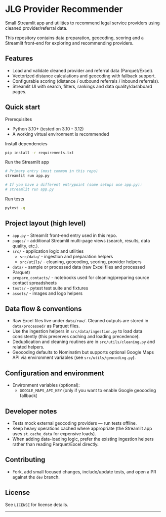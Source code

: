 # JLG Provider Recommender

Small Streamlit app and utilities to recommend legal service providers using cleaned provider/referral data.

This repository contains data preparation, geocoding, scoring and a Streamlit front-end for exploring and recommending providers.

## Features

- Load and validate cleaned provider and referral data (Parquet/Excel).
- Vectorized distance calculations and geocoding with fallback support.
- Configurable scoring (distance / outbound referrals / inbound referrals).
- Streamlit UI with search, filters, rankings and data quality/dashboard pages.

## Quick start

Prerequisites

- Python 3.10+ (tested on 3.10 - 3.12)
- A working virtual environment is recommended

Install dependencies

```bash
pip install -r requirements.txt
```

Run the Streamlit app

```bash
# Primary entry (most common in this repo)
streamlit run app.py

# If you have a different entrypoint (some setups use app.py):
# streamlit run app.py
```

Run tests

```bash
pytest -q
```

## Project layout (high level)

- `app.py` - Streamlit front-end entry used in this repo.
- `pages/` - additional Streamlit multi-page views (search, results, data quality, etc.).
- `src/` - application logic and utilities
  - `src/data/` - ingestion and preparation helpers
  - `src/utils/` - cleaning, geocoding, scoring, provider helpers
- `data/` - sample or processed data (raw Excel files and processed Parquet)
- `prepare_contacts/` - notebooks used for cleaning/preparing source contact spreadsheets
- `tests/` - pytest test suite and fixtures
- `assets/` - images and logo helpers

## Data flow & conventions

- Raw Excel files live under `data/raw/`. Cleaned outputs are stored in `data/processed/` as Parquet files.
- Use the ingestion helpers in `src/data/ingestion.py` to load data consistently (this preserves caching and loading precedence).
- Deduplication and cleaning routines are in `src/utils/cleaning.py` and related helpers.
- Geocoding defaults to Nominatim but supports optional Google Maps API via environment variables (see `src/utils/geocoding.py`).

## Configuration and environment

- Environment variables (optional):
  - `GOOGLE_MAPS_API_KEY` (only if you want to enable Google geocoding fallback)

## Developer notes

- Tests mock external geocoding providers — run tests offline.
- Keep heavy operations cached where appropriate (the Streamlit app uses `st.cache_data` for expensive loads).
- When adding data-loading logic, prefer the existing ingestion helpers rather than reading Parquet/Excel directly.

## Contributing

- Fork, add small focused changes, include/update tests, and open a PR against the `dev` branch.

## License

See `LICENSE` for license details.

---